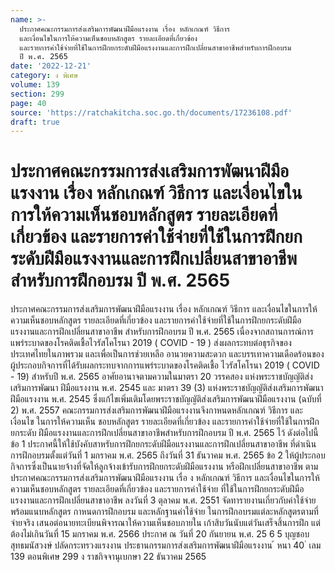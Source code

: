 ```yaml
---
name: >-
  ประกาศคณะกรรมการส่งเสริมการพัฒนาฝีมือแรงงาน เรื่อง หลักเกณฑ์ วิธีการ
  และเงื่อนไขในการให้ความเห็นชอบหลักสูตร รายละเอียดที่เกี่ยวข้อง
  และรายการค่าใช้จ่ายที่ใช้ในการฝึกยกระดับฝีมือแรงงานและการฝึกเปลี่ยนสาขาอาชีพสำหรับการฝึกอบรม
  ปี พ.ศ. 2565
date: '2022-12-21'
category: ง พิเศษ
volume: 139
section: 299
page: 40
source: 'https://ratchakitcha.soc.go.th/documents/17236108.pdf'
draft: true
---
```


# ประกาศคณะกรรมการส่งเสริมการพัฒนาฝีมือแรงงาน เรื่อง หลักเกณฑ์ วิธีการ และเงื่อนไขในการให้ความเห็นชอบหลักสูตร รายละเอียดที่เกี่ยวข้อง และรายการค่าใช้จ่ายที่ใช้ในการฝึกยกระดับฝีมือแรงงานและการฝึกเปลี่ยนสาขาอาชีพสำหรับการฝึกอบรม ปี พ.ศ. 2565

ประกาศคณะกรรมการส่งเสริมการพัฒนาฝีมือแรงงาน เรื่อง หลักเกณฑ์ วิธีการ และเงื่อนไขในการให้ความเห็นชอบหลักสูตร รายละเอียดที่เกี่ยวข้อง และรายการค่าใช้จ่ายที่ใช้ในการฝึกยกระดับฝีมือแรงงานและการฝึกเปลี่ยนสาขาอาชีพ สำหรับการฝึกอบรม ปี พ.ศ. 2565 เนื่องจากสถานการณ์การแพร่ระบาดของโรคติดเชื้อไวรัสโคโรนา 2019 ( COVID - 19 ) ส่งผลกระทบต่อธุรกิจของประเทศไทยในภาพรวม และเพื่อเป็นการช่วยเหลือ อานวยความสะดวก และบรรเทาความเดือดร้อนของผู้ประกอบกิจการที่ได้รับผลกระทบจากการแพร่ระบาดของโรคติดเชื้อ ไวรัสโคโรนา 2019 ( COVID - 19) สำหรับปี พ.ศ. 2565 อาศัยอานาจตามความในมาตรา 20 วรรคสอง แห่งพระราชบัญญัติส่งเสริมการพัฒนา ฝีมือแรงงาน พ.ศ. 2545 และ มาตรา 39 (3) แห่งพระราชบัญญัติส่งเสริมการพัฒนาฝีมือแรงงาน พ.ศ. 2545 ซึ่งแก้ไขเพิ่มเติมโดยพระราชบัญญัติส่งเสริมการพัฒนาฝีมือแรงงาน (ฉบับที่ 2) พ.ศ. 2557 คณะกรรมการส่งเสริมการพัฒนาฝีมือแรงงานจึงกาหนดหลักเกณฑ์ วิธีการ และเงื่อนไข ในการให้ความเห็น ชอบหลักสูตร รายละเอียดที่เกี่ยวข้อง และรายการค่าใช้จ่ายที่ใช้ในการฝึกยกระดับ ฝีมือแรงงานและการฝึกเปลี่ยนสาขาอาชีพสำหรับการฝึกอบรม ปี พ.ศ. 2565 ไว้ ดังต่อไปนี้ ข้อ 1 ประกาศนี้ให้ใช้บังคับสาหรับการฝึกยกระดับฝีมือแรงงานและการฝึกเปลี่ยนสาขาอาชีพ ที่ดำเนินการฝึกอบรมตั้งแต่วันที่ 1 มกราคม พ.ศ. 2565 ถึงวันที่ 31 ธันวาคม พ.ศ. 2565 ข้อ 2 ให้ผู้ประกอบกิจการซึ่งเป็นนายจ้างที่จัดให้ลูกจ้างเข้ารับการฝึกยกระดับฝีมือแรงงาน หรือฝึกเปลี่ยนสาขาอาชีพ ตามประกาศคณะกรรมการส่งเสริมการพัฒนาฝีมือแรงงาน เรื่อ ง หลักเกณฑ์ วิธีการ และเงื่อนไขในการให้ความเห็นชอบหลักสูตร รายละเอียดที่เกี่ยวข้อง และรายการค่าใช้จ่าย ที่ใช้ในการฝึกยกระดับฝีมือแรงงานและการฝึกเปลี่ยนสาขาอาชีพ ลงวันที่ 3 ตุลาคม พ.ศ. 2551 จัดทารายงานเกี่ยวกับค่าใช้จ่าย พร้อมแนบหลักสูตร กาหนดการฝึกอบรม และหลักฐานค่าใช้จ่าย ในการฝึกอบรมแต่ละหลักสูตรตามที่จ่ายจริง เสนอต่อนายทะเบียนพิจารณาให้ความเห็นชอบภายใน เก้าสิบวันนับแต่วันเสร็จสิ้นการฝึก แต่ต้องไม่เกินวันที่ 15 มกราคม พ.ศ. 2566 ประกาศ ณ วันที่ 20 กันยายน พ.ศ. 25 6 5 บุญชอบ สุทธมนัสวงษ์ ปลัดกระทรวงแรงงาน ประธานกรรมการส่งเสริมการพัฒนาฝีมือแรงงาน ้ หนา 40 ่ เลม 139 ตอนพิเศษ 299 ง ราชกิจจานุเบกษา 22 ธันวาคม 2565

